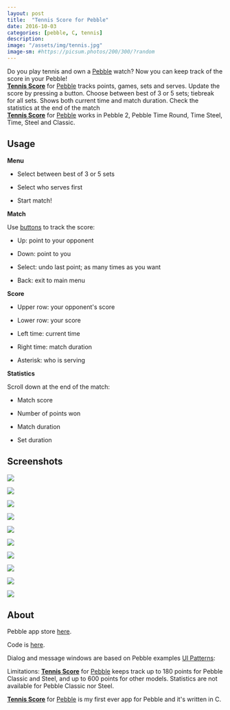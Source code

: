 ```yaml
---
layout: post
title:  "Tennis Score for Pebble"
date: 2016-10-03
categories: [pebble, C, tennis]
description:
image: "/assets/img/tennis.jpg"
image-sm: #https://picsum.photos/200/300/?random
---
```

Do you play tennis and own a [Pebble][pebble] watch? Now you can keep track of the score in your Pebble! <br>
[**Tennis Score**][pebbleapp] for [Pebble][pebble] tracks points, games, sets and serves. Update the score by pressing a button. Choose between best of 3 or 5 sets; tiebreak for all sets. Shows both current time and match duration. Check the statistics at the end of the match
<br>[**Tennis Score**][pebbleapp] for [Pebble][pebble] works in Pebble 2, Pebble Time Round, Time Steel, Time, Steel and Classic.

## Usage
**Menu**

- Select between best of 3 or 5 sets

- Select who serves first

- Start match!

**Match**

Use [buttons](http://i.imgur.com/4i9NeDU.jpg) to track the score:

- Up: point to your opponent

- Down: point to you

- Select: undo last point; as many times as you want

- Back: exit to main menu

**Score**

- Upper row: your opponent's score

- Lower row: your score

- Left time: current time

- Right time: match duration

- Asterisk: who is serving

**Statistics**

Scroll down at the end of the match:

- Match score

- Number of points won

- Match duration

- Set duration

## Screenshots

![](/assets/img/pebble/pebble-time-round-black-menu.png)

![](/assets/img/pebble/pebble-time-red-menu.png)

![](/assets/img/pebble/pebble-time-round-red-score.png)

![](/assets/img/pebble/pebble-time-black_score.png)

![](/assets/img/pebble/pebble-orange-score.png)

![](/assets/img/pebble/pebble-time-round-black-sets.png)

![](/assets/img/pebble/pebble-time-red-points-won.png)

![](/assets/img/pebble/pebble-time-red-match-duration.png)

![](/assets/img/pebble/pebble-time-round-red-sets-duration.png)

![](/assets/img/pebble/pebble-time-round-red-sets-duration-2.png)


## About
Pebble app store [here][pebbleapp].

Code is [here](https://github.com/gborobio73/tennis-score-c).

Dialog and message windows are based on Pebble examples [UI Patterns](https://github.com/pebble-examples/ui-patterns):

Limitations: [**Tennis Score**][pebbleapp] for [Pebble][pebble] keeps track up to 180 points for Pebble Classic and Steel, and up to 600 points for other models. Statistics are not available for Pebble Classic nor Steel.

[**Tennis Score**][pebbleapp] for [Pebble][pebble] is my first ever app for Pebble and it's written in C.

[pebbleapp]: https://apps.rebble.io/en_US/application/57b1c129bb85ed22da0004ce
[pebble]: https://www.pebble.com/
